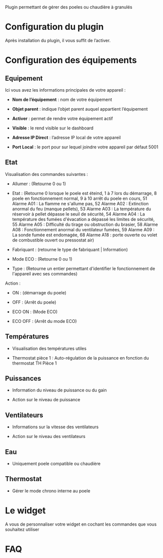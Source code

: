 Plugin permettant de gérer des poeles ou chaudière à granulés 

Configuration du plugin
=======================

Après installation du plugin, il vous suffit de l’activer.


Configuration des équipements
=============================

Equipement
----------

Ici vous avez les informations principales de votre appareil :

-   **Nom de l’équipement** : nom de votre équipement 

-   **Objet parent** : indique l’objet parent auquel appartient
    l’équipement

-   **Activer** : permet de rendre votre équipement actif

-   **Visible** : le rend visible sur le dashboard

-   **Adresse IP Direct** : l’adresse IP local de votre appareil

-   **Port Local** : le port pour sur lequel joindre votre appareil par défaut 5001


Etat
----

Visualisation des commandes suivantes :

- Allumer : (Retourne 0 ou 1) 

- Etat : (Retourne 0 lorsque le poele est éteind, 1 à 7 lors du démarrage, 8 poele en fonctionnement normal, 9 à 10 arrêt du poele en cours, 51 Alarme A01 : La flamme ne s'allume pas, 52 Alarme A02 : Extinction anormal du feu (manque pellets), 53 Alarme A03 : La température du réservoir à pellet dépasse le seuil de sécurité, 54 Alarme A04 : La température des fumées d'évacation a dépassé les limites de sécurité, 55 Alarme A05 : Difficulté du tirage ou obstruction du brasier, 58 Alarme A08 : Fonctionnement anormal du ventilateur fumées, 59 Alarme A09 : La sonde fumée est endomagée, 68 Alarme A18 : porte ouverte ou volet de combustible ouvert ou pressostat air) 

- Fabriquant : (retourne le type de fabriquant | Information)

- Mode ECO : (Retourne 0 ou 1)

- Type : (Retourne un entier permettant d'identifier le fonctionnement de l'appareil avec ses commandes)

Action :

- ON : (démarrage du poele)

- OFF : (Arrêt du poele)

- ECO ON : (Mode ECO)

- ECO OFF : (Arrêt du mode ECO)

Températures
------------
  
- Visualisation des températures utiles
  
- Thermostat pièce 1 : Auto-régulation de la puissance en fonction du thermostat TH Pièce 1

Puissances
----------

- Information du niveau de puissance ou du gain
  
- Action sur le niveau de puissance

Ventilateurs
------------

- Informations sur la vitesse des ventilateurs
  
- Action sur le niveau des ventilateurs
  
Eau
---  

- Uniquement poele compatible ou chaudière

  
Thermostat
----------
  
- Gérer le mode chrono interne au poele
  


Le widget
=========

A vous de personnaliser votre widget en cochant les commandes que vous souhaitez utiliser


FAQ
===

